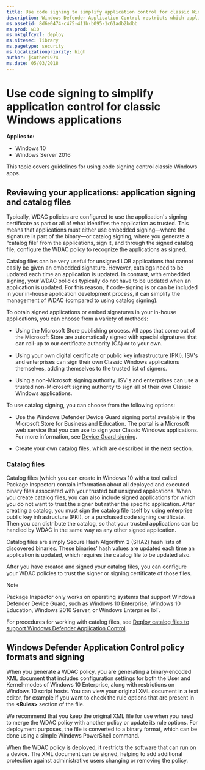 ```yaml
---
title: Use code signing to simplify application control for classic Windows applications (Windows 10)
description: Windows Defender Application Control restricts which applications users are allowed to run and the code that runs in the system core.
ms.assetid: 8d6e0474-c475-411b-b095-1c61adb2bdbb
ms.prod: w10
ms.mktglfcycl: deploy
ms.sitesec: library
ms.pagetype: security
ms.localizationpriority: high
author: jsuther1974
ms.date: 05/03/2018
---
```


# Use code signing to simplify application control for classic Windows applications

**Applies to:**

-   Windows 10
-   Windows Server 2016

This topic covers guidelines for using code signing control classic Windows apps.

## Reviewing your applications: application signing and catalog files 

Typically, WDAC policies are configured to use the application's signing certificate as part or all of what identifies the application as trusted. This means that applications must either use embedded signing—where the signature is part of the binary—or catalog signing, where you generate a “catalog file” from the applications, sign it, and through the signed catalog file, configure the WDAC policy to recognize the applications as signed.

Catalog files can be very useful for unsigned LOB applications that cannot easily be given an embedded signature. However, catalogs need to be updated each time an application is updated. In contrast, with embedded signing, your WDAC policies typically do not have to be updated when an application is updated. For this reason, if code-signing is or can be included in your in-house application development process, it can simplify the management of WDAC (compared to using catalog signing).

To obtain signed applications or embed signatures in your in-house applications, you can choose from a variety of methods:

- Using the Microsoft Store publishing process. All apps that come out of the Microsoft Store are automatically signed with special signatures that can roll-up to our certificate authority (CA) or to your own.

- Using your own digital certificate or public key infrastructure (PKI). ISV's and enterprises can sign their own Classic Windows applications themselves, adding themselves to the trusted list of signers.

- Using a non-Microsoft signing authority. ISV's and enterprises can use a trusted non-Microsoft signing authority to sign all of their own Classic Windows applications.

To use catalog signing, you can choose from the following options:

- Use the Windows Defender Device Guard signing portal available in the Microsoft Store for Business and Education. The portal is a Microsoft web service that you can use to sign your Classic Windows applications. For more information, see [Device Guard signing](https://technet.microsoft.com/itpro/windows/manage/device-guard-signing-portal).

- Create your own catalog files, which are described in the next section. 

### Catalog files

Catalog files (which you can create in Windows 10 with a tool called Package Inspector) contain information about all deployed and executed binary files associated with your trusted but unsigned applications. When you create catalog files, you can also include signed applications for which you do not want to trust the signer but rather the specific application. After creating a catalog, you must sign the catalog file itself by using enterprise public key infrastructure (PKI), or a purchased code signing certificate. Then you can distribute the catalog, so that your trusted applications can be handled by WDAC in the same way as any other signed application.

Catalog files are simply Secure Hash Algorithm 2 (SHA2) hash lists of discovered binaries. These binaries’ hash values are updated each time an application is updated, which requires the catalog file to be updated also.

After you have created and signed your catalog files, you can configure your WDAC policies to trust the signer or signing certificate of those files.

> [!NOTE]
> Package Inspector only works on operating systems that support Windows Defender Device Guard, such as Windows 10 Enterprise, Windows 10 Education, Windows 2016 Server, or Windows Enterprise IoT.

For procedures for working with catalog files, see [Deploy catalog files to support Windows Defender Application Control](deploy-catalog-files-to-support-windows-defender-application-control.md).

## Windows Defender Application Control policy formats and signing

When you generate a WDAC policy, you are generating a binary-encoded XML document that includes configuration settings for both the User and Kernel-modes of Windows 10 Enterprise, along with restrictions on Windows 10 script hosts. You can view your original XML document in a text editor, for example if you want to check the rule options that are present in the **&lt;Rules&gt;** section of the file.

We recommend that you keep the original XML file for use when you need to merge the WDAC policy with another policy or update its rule options. For deployment purposes, the file is converted to a binary format, which can be done using a simple Windows PowerShell command.

When the WDAC policy is deployed, it restricts the software that can run on a device. The XML document can be signed, helping to add additional protection against administrative users changing or removing the policy. 